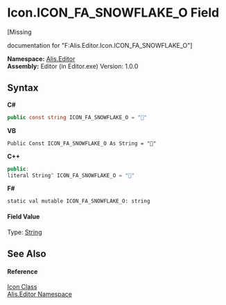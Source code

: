 # Icon.ICON_FA_SNOWFLAKE_O Field
 

\[Missing <summary> documentation for "F:Alis.Editor.Icon.ICON_FA_SNOWFLAKE_O"\]

**Namespace:**&nbsp;<a href="b150ade4-39de-a232-5f06-d3cdc1b2c538">Alis.Editor</a><br />**Assembly:**&nbsp;Editor (in Editor.exe) Version: 1.0.0

## Syntax

**C#**<br />
``` C#
public const string ICON_FA_SNOWFLAKE_O = ""
```

**VB**<br />
``` VB
Public Const ICON_FA_SNOWFLAKE_O As String = ""
```

**C++**<br />
``` C++
public:
literal String^ ICON_FA_SNOWFLAKE_O = ""
```

**F#**<br />
``` F#
static val mutable ICON_FA_SNOWFLAKE_O: string
```


#### Field Value
Type: <a href="https://docs.microsoft.com/dotnet/api/system.string" target="_blank">String</a>

## See Also


#### Reference
<a href="cc0f883c-67f8-f772-c6d7-a60b129f22a7">Icon Class</a><br /><a href="b150ade4-39de-a232-5f06-d3cdc1b2c538">Alis.Editor Namespace</a><br />